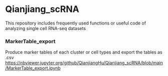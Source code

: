 # Qianjiang_scRNA
This repository includes frequently used functions or useful code of analyzing single cell RNA-seq datasets

### MarkerTable_export
Produce marker tables of each cluster or cell types and export the tables as .csv
https://nbviewer.jupyter.org/github/QianjiangHu/Qianjiang_scRNA/blob/main/MarkerTable_export.ipynb
